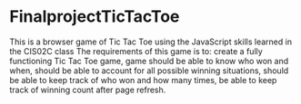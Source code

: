 # FinalprojectTicTacToe
This is a browser game of Tic Tac Toe using the JavaScript skills learned in the CIS02C class
The requirements of this game is to:
create a fully functioning Tic Tac Toe game,
game should be able to know who won and when,
should be able to account for all possible winning situations,
should be able to keep track of who won and how many times,
be able to keep track of winning count after page refresh.


